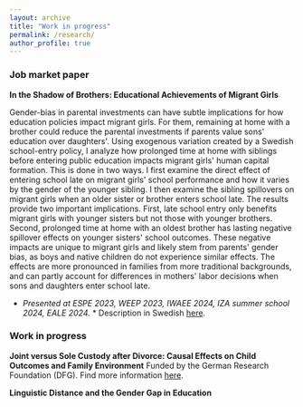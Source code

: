 ```yaml
---
layout: archive
title: "Work in progress"
permalink: /research/
author_profile: true
---
```


### Job market paper

**In the Shadow of Brothers: Educational Achievements of Migrant Girls**

Gender-bias in parental investments can have subtle implications for how education policies impact migrant girls. For them, remaining at home with a brother could reduce the parental investments if parents value sons' education over daughters'. Using exogenous variation created by a Swedish school-entry policy, I analyze how prolonged time at home with siblings before entering public education impacts migrant girls' human capital formation. This is done in two ways. I first examine the direct effect of entering school late on migrant girls' school performance and how it varies by the gender of the younger sibling. I then examine the sibling spillovers on migrant girls when an older sister or brother enters school late. The results provide two important implications. First, late school entry only benefits migrant girls with younger sisters but not those with younger brothers. Second, prolonged time at home with an oldest brother has lasting negative spillover effects on younger sisters' school outcomes. These negative impacts are unique to migrant girls and likely stem from parents' gender bias, as boys and native children do not experience similar effects. The effects are more pronounced in families from more traditional backgrounds, and can partly account for differences in mothers' labor decisions when sons and daughters enter school late. 

* *Presented at ESPE 2023, WEEP 2023, IWAEE 2024, IZA summer school 2024, EALE 2024.* * Description in Swedish [here](https://www.ifau.se/Forskning/Pa-gang/Utbildningspolitik/hur-paverkas-barn-med-invandrarbakgrund-av-att-borja-skolan-tidigare/).

### Work in progress

**Joint versus Sole Custody after Divorce: Causal Effects on Child Outcomes and Family Environment**
Funded by the German Research Foundation (DFG). Find more information [here](https://www.ifo.de/en/project/2021-07-01/joint-versus-sole-custody-after-divorce-causal-effects-child-outcomes-and-family). 

**Linguistic Distance and the Gender Gap in Education**
